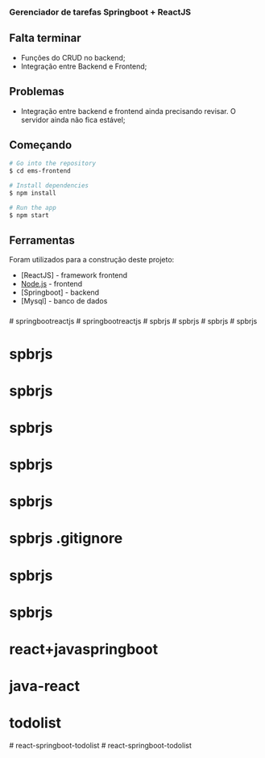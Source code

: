 ### Gerenciador de tarefas Springboot + ReactJS

## Falta terminar

- Funções do CRUD no backend;
- Integração entre Backend e Frontend;

## Problemas

- Integração entre backend e frontend ainda precisando revisar. O servidor ainda não fica estável;

## Começando

```bash
# Go into the repository
$ cd ems-frontend

# Install dependencies
$ npm install

# Run the app
$ npm start
```

## Ferramentas

Foram utilizados para a construção deste projeto:

- [ReactJS] - framework frontend
- [Node.js](https://nodejs.org/) - frontend
- [Springboot] - backend
- [Mysql] - banco de dados

###
#   s p r i n g b o o t r e a c t j s  
 #   s p r i n g b o o t r e a c t j s  
 #   s p b r j s  
 #   s p b r j s  
 #   s p b r j s  
 # spbrjs
# spbrjs
# spbrjs
# spbrjs
# spbrjs
# spbrjs
# spbrjs .gitignore
# spbrjs
# spbrjs
# react+javaspringboot
# java-react
# todolist
#   r e a c t - s p r i n g b o o t - t o d o l i s t  
 #   r e a c t - s p r i n g b o o t - t o d o l i s t  
 